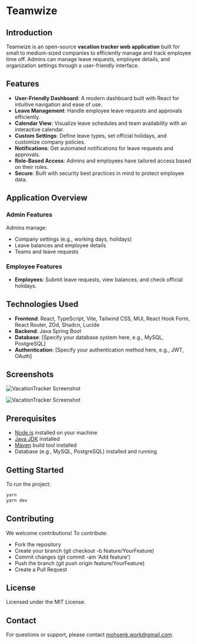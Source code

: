 # Teamwize

## Introduction
Teamwize is an open-source **vacation tracker web application** built for small to medium-sized companies to efficiently manage and track employee time off. Admins can manage leave requests, employee details, and organization settings through a user-friendly interface.

## Features

- **User-Friendly Dashboard**: A modern dashboard built with React for intuitive navigation and ease of use.
- **Leave Management**: Handle employee leave requests and approvals efficiently.
- **Calendar View**: Visualize leave schedules and team availability with an interactive calendar.
- **Custom Settings**: Define leave types, set official holidays, and customize company policies.
- **Notifications**: Get automated notifications for leave requests and approvals.
- **Role-Based Access**: Admins and employees have tailored access based on their roles.
- **Secure**: Built with security best practices in mind to protect employee data.

## Application Overview
### Admin Features
Admins manage:
- Company settings (e.g., working days, holidays)
- Leave balances and employee details
- Teams and leave requests

### Employee Features
- **Employees**: Submit leave requests, view balances, and check official holidays.

## Technologies Used

- **Frontend**: React, TypeScript, Vite, Tailwind CSS, MUI, React Hook Form, React Router, ZOd, Shadcn, Lucide
- **Backend**: Java Spring Boot
- **Database**: [Specify your database system here, e.g., MySQL, PostgreSQL]
- **Authentication**: [Specify your authentication method here, e.g., JWT, OAuth]

## Screenshots
![VacationTracker Screenshot](screenshot-1.png)

![VacationTracker Screenshot](screenshot-2.png)

## Prerequisites

- [Node.js](https://nodejs.org/) installed on your machine
- [Java JDK](https://adoptopenjdk.net/) installed
- [Maven](https://maven.apache.org/) build tool installed
- Database (e.g., MySQL, PostgreSQL) installed and running

## Getting Started
To run the project:

```bash
yarn
yarn dev
```

## Contributing
We welcome contributions! To contribute:

- Fork the repository
- Create your branch (git checkout -b feature/YourFeature)
- Commit changes (git commit -am 'Add feature')
- Push the branch (git push origin feature/YourFeature)
- Create a Pull Request

## License
Licensed under the MIT License.

## Contact
For questions or support, please contact [mohsenk.work@gmail.com](mailto:mohsenk.work@gmail.com).

